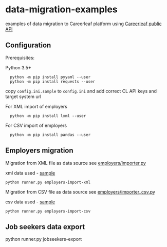 # data-migration-examples
examples of data migration to Careerleaf platform using [Careerleaf public API](https://github.com/Careerleaf/api)


## Configuration 
Prerequisites:

Python 3.5+
```
  python -m pip install pyyaml --user
  python -m pip install requests --user
```

copy `config.ini.sample` to `config.ini` and add correct CL API keys and target system url

For XML import of employers
```
  python -m pip install lxml --user
```

For CSV import of employers
```
  python -m pip install pandas --user
```


## Employers migration

Migration from XML file as data source
see [employers/importer.py](https://github.com/Careerleaf/data-migration-examples/blob/master/employers/importer.py) 

xml data used - [sample](https://github.com/Careerleaf/data-migration-examples/blob/master/employers/data_sample.xml)

  `python runner.py employers-import-xml`


Migration from CSV file as data source
see [employers/importer_csv.py](https://github.com/Careerleaf/data-migration-examples/blob/master/employers/importer_csv.py) 

csv data used - [sample](https://github.com/Careerleaf/data-migration-examples/blob/master/employers/data_sample.csv)

  `python runner.py employers-import-csv`



## Job seekers data export 

  python runner.py jobseekers-export

